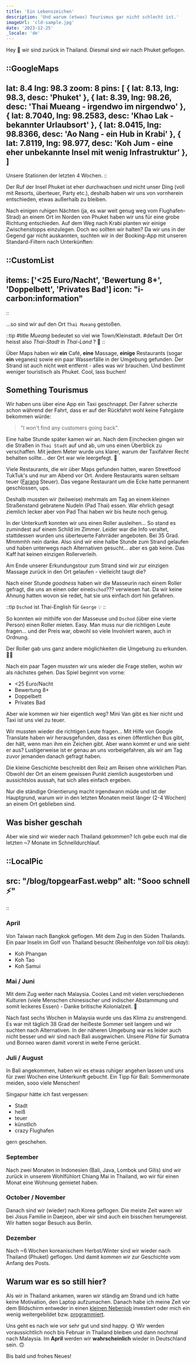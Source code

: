 ```yaml
---
title: 'Ein Lebenszeichen'
description: 'Und warum (etwas) Tourismus gar nicht schlecht ist.'
imageUrl: 'cld-sample.jpg'
date: '2023-12-25'
_locale: 'de'
---
```


Hey 👋 wir sind zurück in Thailand. Diesmal sind wir nach Phuket geflogen.

::GoogleMaps
---
lat: 8.4
lng: 98.3
zoom: 8
pins: [
  { lat: 8.13, lng: 98.3, desc: 'Phuket' },
  { lat: 8.39, lng: 98.26, desc: 'Thai Mueang - irgendwo im nirgendwo' },
  { lat: 8.7040, lng: 98.2583, desc: 'Khao Lak - bekannter Urlaubsort' },
  { lat: 8.0415, lng: 98.8366, desc: 'Ao Nang - ein Hub in Krabi' },
  { lat: 7.8119, lng: 98.977, desc: 'Koh Jum - eine eher unbekannte Insel mit wenig Infrastruktur' },
  ]
---
Unsere Stationen der letzten 4 Wochen.
::

Der Ruf der Insel Phuket ist eher durchwachsen und nicht unser Ding
(voll mit Resorts, überteuer, Party etc.), deshalb haben wir uns von vornherein
entschieden, etwas außerhalb zu bleiben.

<!-- img von strand mit flugzeug ausserhalb von phuket (symbolbild)-->

Nach einigen ruhigen Nächten (ja, es war weit genug weg vom Flughafen-Strad) an
einem Ort im Norden von Phuket haben wir uns für
eine grobe Richtung entschieden. Auf dem Weg nach Krabi planten wir einige
Zwischenstopps einzulegen. Doch wo sollten wir halten?
Da wir uns in der Gegend gar nicht auskannten, suchten wir in der Booking-App mit
unseren Standard-Filtern nach Unterkünften:

::CustomList
---
items: ['<25 Euro/Nacht', 'Bewertung 8+', 'Doppelbett', 'Privates Bad']
icon: "i-carbon:information"
---
::

...so sind wir auf den Ort `Thai Mueang` gestoßen.

::tip
#title
_Mueang_ bedeutet so viel wie Town/Kleinstadt.
#default
Der Ort heisst also _Thai-Stadt_ in _Thai-Land_ ? 🤭
::

Über Maps haben wir **ein** Café, **eine** Massage, **einige** Restaurants
(sogar **ein** veganes) sowie ein paar Wasserfälle in der Umgebung gefunden.
Der Strand ist auch nicht weit entfernt - alles was wir brauchen. Und bestimmt weniger touristisch als Phuket.
Cool, lass buchen!

## Something Tourismus
Wir haben uns über eine App ein Taxi geschnappt.
Der Fahrer scherzte schon während der Fahrt, dass er auf der Rückfahrt wohl
keine Fahrgäste bekommen würde:
> "I won't find any customers going back".

<!-- Das klingt nach dem Gegenteil von Phuket. Gut? -->

Eine halbe Stunde später kamen wir an. Nach dem Einchecken gingen wir
die Straßen in `Thai Stadt` auf und ab, um uns einen Überblick zu verschaffen.
Mit jedem Meter wurde uns klarer, warum der Taxifahrer Recht behalten sollte...
der Ort war wie leergefegt. 🫠

Viele Restaurants, die wir über Maps gefunden hatten, waren Streetfood TukTuk's und
nur am Abend vor Ort. Andere Restaurants waren seltsam teuer
([Farang](https://en.wikipedia.org/wiki/Farang#South_Asia) Steuer).
Das vegane Restaurant um die Ecke hatte permanent geschlossen, ups.

Deshalb mussten wir (teilweise) mehrmals am Tag an einem kleinen Straßenstand
gebratene Nudeln (Pad Thai) essen. War ehrlich gesagt ziemlich lecker aber von
Pad Thai haben wir bis heute noch genug.

In der Unterkunft konnten wir uns einen Roller ausleihen... So stand es zumindest
auf einem Schild im Zimmer. Leider war die Info veraltet, stattdessen wurden uns
überteuerte Fahrräder angeboten. Bei 35 Grad. Mmmmhh nein danke.
Also sind wir eine halbe Stunde zum Strand gelaufen und haben unterwegs nach
Alternativen gesucht... aber es gab keine. Das Kaff hat keinen einzigen Rollerverleih.

Am Ende unserer Erkundungstour zum Strand sind wir zur
einzigen Massage zurück in den Ort gelaufen - vielleicht taugt die?

<!-- 6o minutes later to blessed to be stressed -->

Nach einer Stunde _goodness_ haben wir die Masseurin nach einem Roller gefragt,
die uns an einen oder eine`Dschod`??? verwiesen hat.
Da wir keine Ahnung hatten wovon sie redet, hat sie uns einfach dort hin gefahren.

::tip
`Dschod` ist Thai-English für `George` 💡
::

So konnten wir mithilfe von der Masseuse und `Dschod` (über eine vierte Person)
einen Roller mieten. Easy.
Man muss nur die richtigen Leute fragen... und der Preis war, obwohl so viele
Involviert waren, auch in Ordnung.

Der Roller gab uns ganz andere möglichkeiten die Umgebung zu erkunden. 🙏🏻

<!-- Wasserfall image -->

Nach ein paar Tagen mussten wir uns wieder die Frage stellen, wohin wir als
nächstes gehen. Das Spiel beginnt von vorne:
- <25 Euro/Nacht
- Bewertung 8+
- Doppelbett
- Privates Bad

Aber wie kommen wir hier eigentlich weg? Mini Van gibt es hier nicht und Taxi
ist uns viel zu teuer.

Wir mussten wieder die richtigen Leute fragen... Mit Hilfe von Google Translate
haben wir herausgefunden, dass es einen öffentlichen Bus gibt, der hält,
wenn man ihm ein Zeichen gibt. Aber wann kommt er und wie sieht er aus?
Lustigerweise ist er genau an uns vorbeigefahren,
als wir am Tag zuvor jemanden danach gefragt haben.

Die kleine Geschichte beschreibt den Reiz am Reisen ohne wirklichen Plan.
Obwohl der Ort an einem gewissen Punkt ziemlich ausgestorben und aussichtslos
aussah, hat sich alles einfach ergeben.

Nur die ständige Orientierung macht irgendwann müde und ist der Hauptgrund,
warum wir in den letzten Monaten meist länger (2-4 Wochen) an einem Ort
geblieben sind.

## Was bisher geschah
Aber wie sind wir wieder nach Thailand gekommen?
Ich gebe euch mal die letzten ~7 Monate im Schnelldurchlauf.

::LocalPic
---
src: "/blog/topgearFast.webp"
alt: "Sooo schnell ⚡"
---
::

### April
Von Taiwan nach Bangkok geflogen. Mit dem Zug in den Süden Thailands.
Ein paar Inseln im Golf von Thailand besucht (Reihenfolge von _toll_ bis _okay_):
- Koh Phangan
- Koh Tao
- Koh Samui

<!-- imgs thailand -->

### Mai / Juni
Mit dem Zug weiter nach Malaysia. Cooles Land mit vielen verschiedenen Kulturen
(viele Menschen chinesischer und indischer Abstammung und somit
leckeres Essen) - Danke britische Kolonialzeit. 😬

<!-- imgs malaysia -->

Nach fast sechs Wochen in Malaysia wurde uns das Klima zu anstrengend.
Es war mit täglich 38 Grad der heißeste Sommer seit langem und wir suchten nach Alternativen.
In der näheren Umgebung war es leider auch nicht besser und wir sind nach Bali ausgewichen.
Unsere _Pläne_ für Sumatra und Borneo waren damit vorerst in weite Ferne gerückt.

### Juli / August
In Bali angekommen, haben wir es etwas ruhiger angehen lassen und uns für zwei
Wochen eine Unterkunft gebucht. Ein Tipp für Bali: Sommermonate meiden, sooo viele Menschen!

<!-- img indonesia -->

Singapur hätte ich fast vergessen:
- Stadt
- heiß
- teuer
- künstlich
- crazy Flughafen

gern geschehen.

<!-- img singapore -->

### September
Nach zwei Monaten in Indonesien (Bali, Java, Lombok und Gilis) sind wir zurück
in unserem Wohlfühlort Chiang Mai in Thailand, wo wir für einen Monat eine Wohnung
gemietet haben.

<!-- img chiang mai -->

### October / November
Danach sind wir (wieder) nach Korea geflogen. Die meiste Zeit waren wir bei Jisus
Familie in Daejeon, aber wir sind auch ein bisschen herumgereist.
Wir hatten sogar Besuch aus Berlin.

<!-- imgs with tobi und paula -->

### Dezember
Nach ~6 Wochen koreanischem Herbst/Winter sind wir wieder nach Thailand (Phuket)
geflogen. Und damit kommen wir zur Geschichte vom Anfang des Posts.

## Warum war es so still hier?
Als wir in Thailand ankamen, waren wir ständig am Strand und ich hatte keine
Motivation, den Laptop aufzumachen. Danach habe ich meine Zeit vor dem Bildschirm
entweder in einen
[kleinen Nebenjob](https://www.hosteurope.de/blog/author/patrik-vogel/)
investiert oder mich ein wenig weitergebildet bzw.
[programmiert](https://esti.patbird.me).

Uns geht es nach wie vor sehr gut und sind happy. 🌞
Wir werden voraussichtlich noch bis Februar in Thailand bleiben und dann nochmal
nach Malaysia. Im **April** werden wir **wahrscheinlich** wieder in Deutschland sein.
🙃

Bis bald und frohes Neues!
